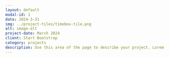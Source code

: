 ```yaml
---
layout: default
modal-id: 1
date: 2024-3-31
img: ../project-tiles/timebox-tile.png
alt: image-alt
project-date: March 2024
client: Start Bootstrap
category: projects
description: Use this area of the page to describe your project. Lorem ipsum dolor sit amet, consectetur adipisicing elit. Mollitia neque assumenda ipsam nihil, molestias magnam, recusandae quos quis inventore quisquam velit asperiores, vitae? Reprehenderit soluta, eos quod consequuntur itaque. Nam.
---
```

